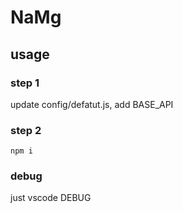 # NaMg

## usage

### step 1
update config/defatut.js, add BASE_API

### step 2

``` shell
npm i
```

### debug
just vscode DEBUG
